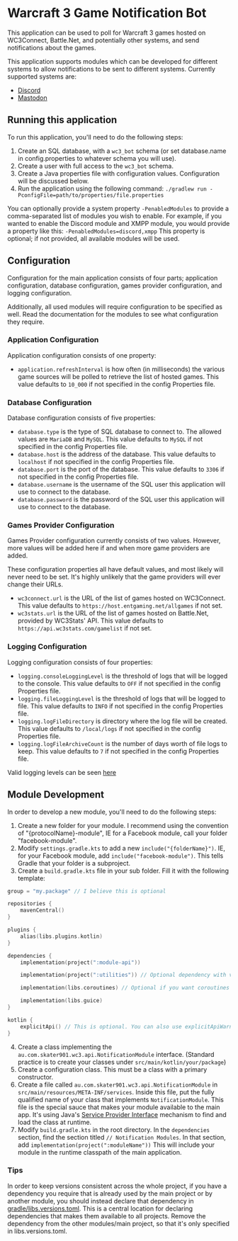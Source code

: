 # Warcraft 3 Game Notification Bot

This application can be used to poll for Warcraft 3 games hosted on WC3Connect, Battle.Net, and potentially other
systems, and send notifications about the games.

This application supports modules which can be developed for different systems to allow notifications to be sent to
different systems. Currently supported systems are:

- [Discord](discord-module)
- [Mastodon](masto-module)

## Running this application

To run this application, you'll need to do the following steps:

1. Create an SQL database, with a `wc3_bot` schema (or set database.name in config.properties to whatever schema you will use).
2. Create a user with full access to the `wc3_bot` schema.
3. Create a Java properties file with configuration values. Configuration will be discussed below.
4. Run the application using the following command: `./gradlew run -PconfigFile=path/to/properties/file.properties`

You can optionally provide a system property `-PenabledModules` to provide a comma-separated list of modules you wish to
enable. For example, if you wanted to enable the Discord module and XMPP module, you would provide a property like this:
`-PenabledModules=discord,xmpp` This property is optional; if not provided, all available modules will be used.

## Configuration

Configuration for the main application consists of four parts; application configuration, database configuration,
games provider configuration, and logging configuration.

Additionally, all used modules will require configuration to be specified as well. Read the documentation for the
modules to see what configuration they require.

### Application Configuration

Application configuration consists of one property:

- `application.refreshInterval` is how often (in milliseconds) the various game sources will be polled to retrieve the
  list of hosted games. This value defaults to `10_000` if not specified in the config Properties file.

### Database Configuration

Database configuration consists of five properties:

- `database.type` is the type of SQL database to connect to. The allowed values are `MariaDB` and `MySQL`. This value
  defaults to `MySQL` if not specified in the config Properties file.
- `database.host` is the address of the database. This value defaults to `localhost` if not specified in the config
  Properties file.
- `database.port` is the port of the database. This value defaults to `3306` if not specified in the config Properties
  file.
- `database.username` is the username of the SQL user this application will use to connect to the database.
- `database.password` is the password of the SQL user this application will use to connect to the database.

### Games Provider Configuration

Games Provider configuration currently consists of two values. However, more values will be added here if and when more
game providers are added.

These configuration properties all have default values, and most likely will never need to be set. It's highly unlikely
that the game providers will ever change their URLs.

- `wc3connect.url` is the URL of the list of games hosted on WC3Connect. This value defaults to
  `https://host.entgaming.net/allgames` if not set.
- `wc3stats.url` is the URL of the list of games hosted on Battle.Net, provided by WC3Stats' API. This value defaults to
  `https://api.wc3stats.com/gamelist` if not set.

### Logging Configuration

Logging configuration consists of four properties:

- `logging.consoleLoggingLevel` is the threshold of logs that will be logged to the console. This value defaults to
  `OFF` if not specified in the config Properties file.
- `logging.fileLoggingLevel` is the threshold of logs that will be logged to file. This value defaults to `INFO` if not
  specified in the config Properties file.
- `logging.logFileDirectory` is directory where the log file will be created. This value defaults to `/local/logs` if
  not specified in the config Properties file.
- `logging.logFileArchiveCount` is the number of days worth of file logs to keep. This value defaults to `7` if not
  specified in the config Properties file.

Valid logging levels can be
seen [here](https://github.com/qos-ch/logback/blob/master/logback-classic/src/main/java/ch/qos/logback/classic/Level.java#L47-L84)

## Module Development

In order to develop a new module, you'll need to do the following steps:

1. Create a new folder for your module. I recommend using the convention of "{protocolName}-module", IE for a Facebook
   module, call your folder "facebook-module".
2. Modify `settings.gradle.kts` to add a new `include("{folderName}")`. IE, for your Facebook module, add
   `include("facebook-module")`. This tells Gradle that your folder is a subproject.
3. Create a `build.gradle.kts` file in your sub folder. Fill it with the following template:

```kotlin
group = "my.package" // I believe this is optional

repositories {
    mavenCentral()
}

plugins {
    alias(libs.plugins.kotlin)
}

dependencies {
    implementation(project(":module-api"))

    implementation(project(":utilities")) // Optional dependency with various utility functions

    implementation(libs.coroutines) // Optional if you want coroutines

    implementation(libs.guice)
}

kotlin {
    explicitApi() // This is optional. You can also use explicitApiWarning(), or nothing. This setting will make it an error to not explicitly specify the visibility of your classes, methods, etc.
}

```

4. Create a class implementing the `au.com.skater901.wc3.api.NotificationModule` interface. (Standard practice is
   to create your classes under `src/main/kotlin/your/package`)
5. Create a configuration class. This must be a class with a primary constructor.
6. Create a file called `au.com.skater901.wc3.api.NotificationModule` in `src/main/resources/META-INF/services`.
   Inside this file, put the fully qualified name of your class that implements `NotificationModule`. This file is the
   special sauce that makes your module available to the main app. It's using Java's
   [Service Provider Interface](https://www.baeldung.com/java-spi) mechanism to find and load the class at runtime.
7. Modify `build.gradle.kts` in the root directory. In the `dependencies` section, find the section titled
   `// Notification Modules`. In that section, add `implementation(project(":moduleName"))` This will include your
   module in the runtime classpath of the main application.

### Tips

In order to keep versions consistent across the whole project, if you have a dependency you require that is already used
by the main project or by another module, you should instead declare that dependency
in [gradle/libs.versions.toml](gradle/libs.versions.toml). This is a central location for declaring dependencies that
makes them available to all projects. Remove the dependency from the other modules/main project, so that it's only
specified in libs.versions.toml.